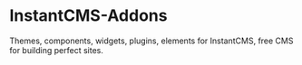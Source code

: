 # InstantCMS-Addons
Themes, components, widgets, plugins, elements for InstantCMS, free CMS for building perfect sites.
